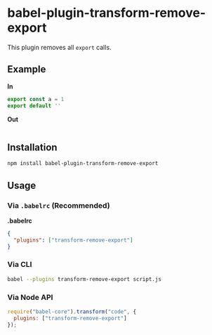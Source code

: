 # babel-plugin-transform-remove-export

This plugin removes all `export` calls.

## Example

**In**

```javascript
export const a = 1
export default ''
```

**Out**

```javascript
```

## Installation

```sh
npm install babel-plugin-transform-remove-export
```

## Usage

### Via `.babelrc` (Recommended)

**.babelrc**

```json
{
  "plugins": ["transform-remove-export"]
}
```

### Via CLI

```sh
babel --plugins transform-remove-export script.js
```

### Via Node API

```javascript
require("babel-core").transform("code", {
  plugins: ["transform-remove-export"]
});
```

